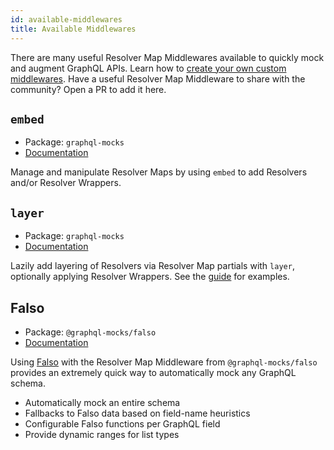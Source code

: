 ```yaml
---
id: available-middlewares
title: Available Middlewares
---
```


There are many useful Resolver Map Middlewares available to quickly mock and augment GraphQL APIs. Learn how to [create your own custom middlewares](/docs/resolver-map/creating-middlewares). Have a useful Resolver Map Middleware to share with the community? Open a PR to add it here.

## `embed`
* Package: `graphql-mocks`
* [Documentation](/docs/resolver-map/managing-resolvers#using-embed)

Manage and manipulate Resolver Maps by using `embed` to add Resolvers and/or Resolver Wrappers.

## `layer`
* Package: `graphql-mocks`
* [Documentation](/docs/resolver-map/managing-resolvers#using-layer)

Lazily add layering of Resolvers via Resolver Map partials with `layer`, optionally applying Resolver Wrappers. See the [guide](/docs/resolver-map/managing-resolvers#using-layer) for examples.

## Falso
* Package: `@graphql-mocks/falso`
* [Documentation](/docs/guides/fake-data)

Using [Falso](https://github.com/ngneat/falso) with the Resolver Map Middleware from `@graphql-mocks/falso` provides an extremely quick way to automatically mock any GraphQL schema.

* Automatically mock an entire schema
* Fallbacks to Falso data based on field-name heuristics
* Configurable Falso functions per GraphQL field
* Provide dynamic ranges for list types
